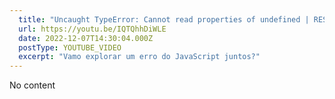 ```yaml
---
  title: "Uncaught TypeError: Cannot read properties of undefined | RESOLVIDO!"
  url: https://youtu.be/IQTQhhDiWLE
  date: 2022-12-07T14:30:04.000Z
  postType: YOUTUBE_VIDEO
  excerpt: "Vamo explorar um erro do JavaScript juntos?"
---
```

  
  No content
  